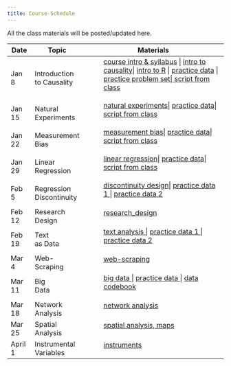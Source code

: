 ```yaml
---
title: Course Schedule
---
```

<p>
All the class materials will be posted/updated here.
</p>

<div>
  <table class="table table-striped table-hover">
    <thead>
      <tr>
        <th>Date</th>
        <th>Topic</th>
        <th>Materials</th>
              </tr>
    </thead>
    <tbody>
      <tr>
        <td>Jan 8</td>
        <td>Introduction <br>
         to Causality</td>
        <td>
          <dl>
          <dd><a href="../materials/01_intro.html" target=_blank>course intro & syllabus</a> | <a href="../materials/02_causality.html" target=_blank>intro to causality</a>| <a href="../materials/01_intro_R.html" target=_blank>intro to R</a> | <a href="../materials/data/rosca.csv" target=_blank> practice data</a> | <a href="../materials/problem sets/02_causality_problem_set.pdf" target=_blank> practice problem set</a>|<a href="../materials/code from class/class1script.R" target=_blank> script from class </a>
          </dd>
          </dl>
        </td>
      </tr>
      <tr>
        <td>Jan 15</td>
        <td>Natural <br>
         Experiments</td>
        <td>
          <dl>
          <dd><a href="../materials/03_obs_data.html" target=_blank>natural experiments</a>| <a href="../materials/data/hprice.csv" target=_blank> practice data</a>|<a href="../materials/code from class/class2script.R" target=_blank> script from class </a>
          </dd>
          </dl>
        </td>
      </tr>
      <tr>
        <td>Jan 22</td>
        <td>Measurement <br>
         Bias</td>
        <td>
          <dl>
          <dd><a href="../materials/04_measurement.html" target=_blank>measurement bias</a>| <a href="../materials/data/vignettes.csv" target=_blank> practice data</a>|<a href="../materials/code from class/class3script.R" target=_blank> script from class </a>
          </dd>
          </dl>
        </td>
      </tr>
      <tr>
        <td>Jan 29</td>
        <td>Linear  <br>
         Regression</td>
        <td>
          <dl>
          <dd><a href="../materials/05_regression.html" target=_blank>linear regression</a>| <a href="../materials/data/social.csv" target=_blank> practice data</a>|<a href="../materials/code from class/class4script.R" target=_blank> script from class </a>
          </dd>
          </dl>
        </td>
      </tr>
      <tr>
        <td>Feb 5</td>
        <td>Regression  <br>
         Discontinuity </td>
        <td>
          <dl>
          <dd><a href="../materials/06_discontinuity_design.html" target=_blank>discontinuity design</a>| <a href="../materials/data/MPs.csv" target=_blank> practice data 1 </a>| <a href="../materials/data/transfer.csv" target=_blank> practice data 2 </a>
          </dd>
          </dl>
        </td>
      </tr>
      <tr>
        <td>Feb 12</td>
        <td>Research  <br>
         Design </td>
        <td>
          <dl>
          <dd><a href="../materials/research_design.html" target=_blank> research_design </a>
          </dd>
          </dl>
        </td>
      </tr>
      <tr>
        <td>Feb 19</td>
        <td>Text  <br>
         as Data </td>
        <td>
          <dl>
          <dd><a href="../materials/07_text_as_data.html" target=_blank> text analysis </a>| <a href="../materials/data/example1.zip" target=_blank> practice data 1 </a>| <a href="../materials/data/example2.zip" target=_blank> practice data 2 </a>
          </dd>
          </dl>
        </td>
      </tr>
      <tr>
        <td>Mar 4</td>
        <td>Web-  <br>
         Scraping </td>
        <td>
          <dl>
          <dd><a href="../materials/08_webscraping.html" target=_blank> web-scraping </a>
          </dd>
          </dl>
        </td>
      </tr>
      <tr>
        <td>Mar 11</td>
        <td>Big  <br>
         Data </td>
        <td>
          <dl>
          <dd><a href="../materials/09_bigdata.html" target=_blank> big data </a>| <a href="../materials/data/GTD_data_small.csv" target=_blank> practice data </a>| <a href="../materials/data/GTD Codebook.pdf" target=_blank> data codebook </a>
          </dd>
          </dl>
        </td>
      </tr>
      <tr>
        <td>Mar 18</td>
        <td>Network <br>
         Analysis </td>
        <td>
          <dl>
          <dd><a href="../materials/10_networks.html" target=_blank> network analysis </a>
          </dd>
          </dl>
        </td>
      </tr>
      <tr>
        <td>Mar 25</td>
        <td>Spatial <br>
         Analysis </td>
        <td>
          <dl>
          <dd><a href="../materials/11_maps.html" target=_blank> spatial analysis, maps </a>
          </dd>
          </dl>
        </td>
      </tr>
      <tr>
        <td>April 1</td>
        <td>Instrumental  <br>
         Variables </td>
        <td>
          <dl>
          <dd><a href="../materials/12_instruments.html" target=_blank> instruments </a>
          </dd>
          </dl>
        </td>
      </tr>
      </tbody>
  </table>
</div>
